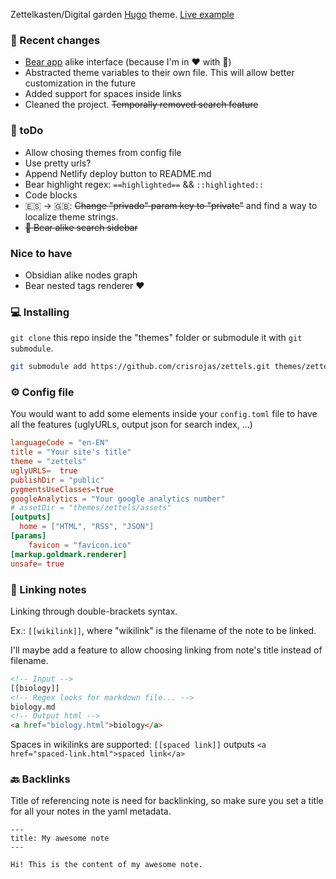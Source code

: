 Zettelkasten/Digital garden [Hugo](https://gohugo.io/) theme. [Live example](https://crisrojas.com/notes)

### 🚨 Recent changes

- [Bear app](https://bear.app) alike interface (because I'm in ❤️ with 🐻)
- Abstracted theme variables to their own file. This will allow better customization in the future
- Added support for spaces inside links
- Cleaned the project. <s>Temporally removed search feature</s>

### 🚧 toDo


- Allow chosing themes from config file
- Use pretty urls?
- Append Netlify deploy button to README.md
- Bear highlight regex: `==highlighted==` && `::highlighted::`
- Code blocks
- 🇪🇸 → 🇬🇧: <s>Change "privado" param key to "private"</s> and find a way to localize theme strings.
- <s>🐻 Bear alike search sidebar</s>

### Nice to have

- Obsidian alike nodes graph
- Bear nested tags renderer ❤️

### 💻 Installing

`git clone` this repo inside the "themes" folder or submodule it with `git submodule`.


```bash
git submodule add https://github.com/crisrojas/zettels.git themes/zettels
```

### ⚙️ Config file

You would want to add some elements inside your `config.toml` file to have all the features (uglyURLs, output json for search index, ...)

```toml
languageCode = "en-EN"
title = "Your site's title"
theme = "zettels"
uglyURLS=  true
publishDir = "public"
pygmentsUseClasses=true
googleAnalytics = "Your google analytics number"
# assetDir = "themes/zettels/assets"
[outputs]
  home = ["HTML", "RSS", "JSON"]
[params]
    favicon = "favicon.ico"
[markup.goldmark.renderer]
unsafe= true
```

### 🔗 Linking notes

Linking through double-brackets syntax. 

Ex.: `[[wikilink]]`, where "wikilink" is the filename of the note to be linked.

I'll maybe add a feature to allow choosing linking from note's title instead of filename.

```html
<!-- Input -->
[[biology]]
<!-- Regex looks for markdown file... -->
biology.md
<!-- Output html -->
<a href="biology.html">biology</a>
```

Spaces in wikilinks are supported: `[[spaced link]]` outputs `<a href="spaced-link.html">spaced link</a>`

### 🔙 Backlinks

Title of referencing note is need for backlinking, so make sure you set a title for all your notes in the yaml metadata.

```
---
title: My awesome note
---

Hi! This is the content of my awesome note.
```
